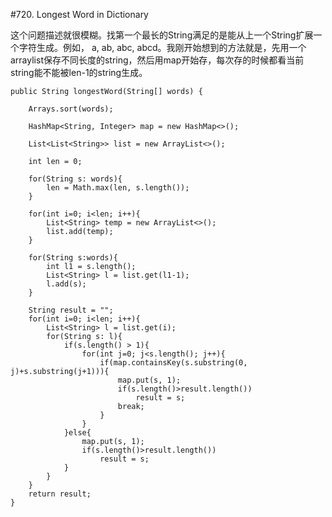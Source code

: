 #720. Longest Word in Dictionary

这个问题描述就很模糊。找第一个最长的String满足的是能从上一个String扩展一个字符生成。例如，
a, ab, abc, abcd。我刚开始想到的方法就是，先用一个arraylist保存不同长度的string，然后用map开始存，每次存的时候都看当前string能不能被len-1的string生成。

    public String longestWord(String[] words) {
        
        Arrays.sort(words);
        
        HashMap<String, Integer> map = new HashMap<>();
        
        List<List<String>> list = new ArrayList<>();
        
        int len = 0;
        
        for(String s: words){
            len = Math.max(len, s.length());
        }
        
        for(int i=0; i<len; i++){
            List<String> temp = new ArrayList<>();
            list.add(temp);
        }
        
        for(String s:words){
            int l1 = s.length();
            List<String> l = list.get(l1-1);
            l.add(s);
        }
        
        String result = "";
        for(int i=0; i<len; i++){
            List<String> l = list.get(i);
            for(String s: l){
                if(s.length() > 1){
                    for(int j=0; j<s.length(); j++){
                        if(map.containsKey(s.substring(0, j)+s.substring(j+1))){
                            map.put(s, 1);
                            if(s.length()>result.length())
                                result = s;
                            break;
                        }
                    }
                }else{
                    map.put(s, 1);
                    if(s.length()>result.length())
                        result = s;
                }
            }
        }
        return result;
    }